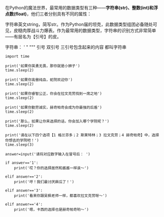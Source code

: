 在Python的魔法世界，最常用的数据类型有三种——**字符串\(str\)、整数\(int\)和浮点数\(float\)**，他们三者分别具有不同的属性：

字符串英文string，简写str。作为Python届的坦克，此数据类型组团必备随处可见，皮糙肉厚战斗力爆表。作为最常用的数据类型，字符串的识别方式非常简单——有层名为【引号】的皮。

字符串：  ' " """ 引号 双引号  三引号包含起来的内容 都叫字符串

```
import time

print('如果你英勇无畏，那你就是小狮子')
time.sleep(2)

print('如果你高傲纯血，蛇院欢迎你')
time.sleep(2)

print('如果你睿智公正，你会在拉文克劳找到一席之地')
time.sleep(2)

print('如果你勤劳诚实，赫奇帕奇会成为你最强的后盾')
time.sleep(2)

print('那么，如果让你来选择的话，你会加入哪个学院呢？')
time.sleep(2)

print('请在以下四个选项【1 格兰芬多；2 斯莱特林；3 拉文克劳；4 赫奇帕奇】中，选择你想去的学院吧！')
time.sleep(3)

answer=input('请将对应数字输入在冒号后： ')

if answer=='1':
    print('哎？你的选择居然和酱酱一样诶～')

elif answer=='2':
    print('哼！我们最讨厌麻瓜了！')

elif answer=='3':
    print('看来你跟吴枫老师一样，都喜欢拉文克劳呀～')

elif answer=='4':
    print('嗯，卡西的选择也是赫奇帕奇哟～')
```



